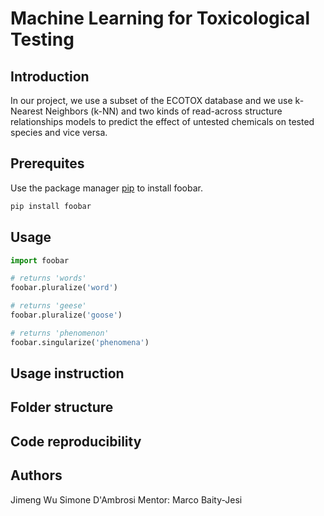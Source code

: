 # Machine Learning for Toxicological Testing
## Introduction
In our project, we use a subset of the ECOTOX database and we use k-Nearest Neighbors (k-NN) and two kinds of read-across structure relationships models to predict the effect of untested chemicals on tested species and vice versa. 


## Prerequites

Use the package manager [pip](https://pip.pypa.io/en/stable/) to install foobar.

```bash
pip install foobar
```

## Usage

```python
import foobar

# returns 'words'
foobar.pluralize('word')

# returns 'geese'
foobar.pluralize('goose')

# returns 'phenomenon'
foobar.singularize('phenomena')
```
## Usage instruction

## Folder structure

## Code reproducibility

## Authors
Jimeng Wu
Simone D'Ambrosi
Mentor: Marco Baity-Jesi
